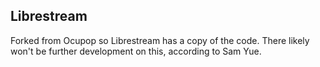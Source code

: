 ## Librestream ##
Forked from Ocupop so Librestream has a copy of the code. There likely won't be further development on this, according to Sam Yue. 
